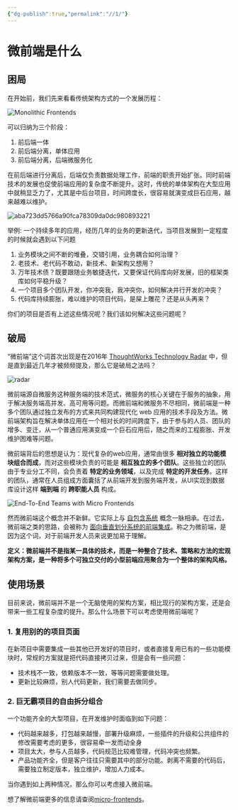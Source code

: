 ```yaml
---
{"dg-publish":true,"permalink":"//1/"}
---
```


# 微前端是什么

## 困局

在开始前，我们先来看看传统架构方式的一个发展历程：

![Monolithic Frontends](https://swearer23.github.io/micro-frontends/ressources/diagrams/organisational/monolith-frontback-microservices.png)


可以归纳为三个阶段：

1. 前后端一体
2. 前后端分离，单体应用
3. 前后端分离，后端微服务化

在前后端进行分离后，后端仅负责数据处理工作，前端的职责开始扩张。同时前端技术的发展也促使前端应用的复杂度不断提升。这时，传统的单体架构在大型应用中就稍显乏力了，尤其是中后台项目，时间跨度长，很容易就演变成巨石应用，越来越难以维护。

![aba723dd5766a90fca78309da0dc980893221](https://cdn.jsdelivr.net/gh/BWrong/Pictures@master/uPic/20220331161639.png)

举例: 一个持续多年的应用，经历几年的业务的更新迭代，当项目发展到一定程度的时候就会遇到以下问题

1. 业务模块之间不断的堆叠，交错引用，业务耦合如何治理？
2. 老技术、老代码不敢动，新技术、新架构又想用？
3. 万年技术债？既要跟随业务敏捷迭代，又要保证代码库向好发展，旧的框架类库如何平稳升级？
4. 一个项目多个团队开发，你冲突我，我冲突你，如何解决并行开发的冲突？
5. 代码库持续膨胀，难以维护的项目代码，是屎上雕花？还是从头再来？

你们的项目是否有上述这些情况呢？我们该如何解决这些问题呢？

## 破局

“微前端”这个词首次出现是在2016年 [ThoughtWorks Technology Radar](https://link.juejin.cn/?target=https%3A%2F%2Fwww.thoughtworks.com%2Fradar%2Ftechniques%2Fmicro-frontends) 中，但是直到最近几年才被频频提及，那么它是破局之法吗？

![radar](https://cdn.jsdelivr.net/gh/BWrong/Pictures@master/uPic/20220331093221.png)

微前端源自微服务这种服务端的技术范式，微服务的核心关键在于服务的抽象，用于解决服务端高并发、高可用等问题。而微前端和微服务不尽相同，微前端是一种多个团队通过独立发布的方式来共同构建现代化 web 应用的技术手段及方法。微前端架构旨在解决单体应用在一个相对长的时间跨度下，由于参与的人员、团队的增多、变迁，从一个普通应用演变成一个巨石应用后，随之而来的工程膨胀、开发维护困难等问题。

微前端背后的思想是认为：现代复杂的web应用，通常由很多 **相对独立的功能模块组合而成**，而对这些模块负责的可能是 **相互独立的多个团队**。这些独立的团队由于专业分工不同，会负责着 **特定的业务领域**，以及完成 **特定的开发任务**。这样的团队，通常在人员组成方面囊括了从前端开发到服务端开发，从UI实现到数据库设计这样 **端到端** 的 **跨职能人员** 构成。

![End-To-End Teams with Micro Frontends](https://cdn.jsdelivr.net/gh/BWrong/Pictures@master/uPic/20220331163236.png)

然而微前端这个概念并不新鲜。它实际上与 [自包含系统](http://scs-architecture.org/) 概念一脉相承。在过去，微前端之类的思路，会被称为 [面向垂直划分系统的前端集成](https://dev.otto.de/2014/07/29/scaling-with-microservices-and-vertical-decomposition/)。称之为微前端，是因为这个词，对于前端开发人员来说更加易于理解。

**定义：微前端并不是指某一具体的技术，而是一种整合了技术、策略和方法的宏观架构方案，是一种将多个可独立交付的小型前端应用聚合为一个整体的架构风格。**

## 使用场景

目前来说，微前端并不是一个无脑使用的架构方案，相比现行的架构方案，还是会带来一些工程复杂度的提升。那么什么场景下可以考虑使用微前端呢？

### 1. 复用别的的项目页面

在新项目中需要集成一些其他已开发好的项目时，或者直接复用已有的一些功能模块时，常规的方案就是把代码直接拷贝过来，但是会有一些问题：

- 技术栈不一致，依赖版本不一致，等等问题需要做处理。
- 更新比较麻烦，别人代码更新，我们需要去做同步。

### 2. 巨无霸项目的自由拆分组合

一个功能齐全的大型项目，在开发维护时面临到如下问题：

- 代码越来越多，打包越来越慢，部署升级麻烦，一些插件的升级和公共组件的修改需要考虑的更多，很容易牵一发而动全身
- 项目太大，参与人员越多，代码规范比较难管理，代码冲突也频繁。
- 产品功能齐全，但是客户往往只需要其中的部分功能。剥离不需要的代码后，需要独立制定版本，独立维护，增加人力成本。

当你遇到如上两种情况，那么你可以考虑接入微前端。

想了解微前端更多的信息请查阅[micro-frontends](https://swearer23.github.io/micro-frontends/)。
